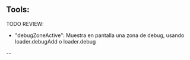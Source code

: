 
## Tools:

TODO REVIEW:
* "debugZoneActive": Muestra en pantalla una zona de debug, usando loader.debugAdd o loader.debug

--